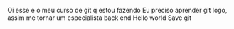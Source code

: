 Oi esse e o meu curso de git q estou fazendo
Eu preciso aprender git logo, assim me tornar um especialista back end
Hello world
Save git
